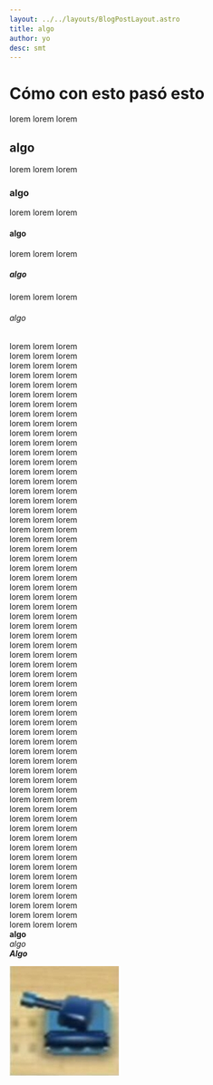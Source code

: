 ```yaml
---
layout: ../../layouts/BlogPostLayout.astro
title: algo
author: yo
desc: smt
---
```

# Cómo con esto pasó esto
lorem lorem lorem  
## algo
lorem lorem lorem  
### algo
lorem lorem lorem  
#### algo
lorem lorem lorem  
##### algo
lorem lorem lorem  
###### algo
lorem lorem lorem  
lorem lorem lorem  
lorem lorem lorem  
lorem lorem lorem  
lorem lorem lorem  
lorem lorem lorem  
lorem lorem lorem  
lorem lorem lorem  
lorem lorem lorem  
lorem lorem lorem  
lorem lorem lorem  
lorem lorem lorem  
lorem lorem lorem  
lorem lorem lorem  
lorem lorem lorem  
lorem lorem lorem  
lorem lorem lorem  
lorem lorem lorem  
lorem lorem lorem  
lorem lorem lorem  
lorem lorem lorem  
lorem lorem lorem  
lorem lorem lorem  
lorem lorem lorem  
lorem lorem lorem  
lorem lorem lorem  
lorem lorem lorem  
lorem lorem lorem  
lorem lorem lorem  
lorem lorem lorem  
lorem lorem lorem  
lorem lorem lorem  
lorem lorem lorem  
lorem lorem lorem  
lorem lorem lorem  
lorem lorem lorem  
lorem lorem lorem  
lorem lorem lorem  
lorem lorem lorem  
lorem lorem lorem  
lorem lorem lorem  
lorem lorem lorem  
lorem lorem lorem  
lorem lorem lorem  
lorem lorem lorem  
lorem lorem lorem  
lorem lorem lorem  
lorem lorem lorem  
lorem lorem lorem  
lorem lorem lorem  
lorem lorem lorem  
lorem lorem lorem  
lorem lorem lorem  
lorem lorem lorem  
lorem lorem lorem  
lorem lorem lorem  
lorem lorem lorem  
lorem lorem lorem  
lorem lorem lorem  
lorem lorem lorem  
lorem lorem lorem  
**algo**  
_algo_   
**_Algo_** 

![Imagen](../../../public/tank.jpg)